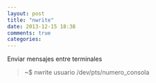 ```yaml
---
layout: post
title: "nwrite"
date: 2013-12-15 18:38
comments: true
categories: 
---
```

Enviar mensajes entre terminales

>~$ nwrite usuario /dev/pts/numero_consola

